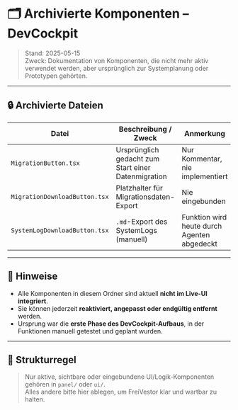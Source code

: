 # 🗂️ Archivierte Komponenten – DevCockpit
> Stand: 2025-05-15  
> Zweck: Dokumentation von Komponenten, die nicht mehr aktiv verwendet werden, aber ursprünglich zur Systemplanung oder Prototypen gehörten.

---

## 🔒 Archivierte Dateien

| Datei                        | Beschreibung / Zweck                                   | Anmerkung                                  |
|-----------------------------|--------------------------------------------------------|---------------------------------------------|
| `MigrationButton.tsx`       | Ursprünglich gedacht zum Start einer Datenmigration    | Nur Kommentar, nie implementiert            |
| `MigrationDownloadButton.tsx` | Platzhalter für Migrationsdaten-Export                 | Nie eingebunden                             |
| `SystemLogDownloadButton.tsx` | `.md`-Export des SystemLogs (manuell)                  | Funktion wird heute durch Agenten abgedeckt |

---

## 📌 Hinweise

- Alle Komponenten in diesem Ordner sind aktuell **nicht im Live-UI integriert**.
- Sie können jederzeit **reaktiviert, angepasst oder endgültig entfernt** werden.
- Ursprung war die **erste Phase des DevCockpit-Aufbaus**, in der Funktionen manuell getestet und geplant wurden.

---

## 🧠 Strukturregel

> Nur aktive, sichtbare oder eingebundene UI/Logik-Komponenten gehören in `panel/` oder `ui/`.  
> Alles andere bitte hier ablegen, um FreiVestor klar und wartbar zu halten.
